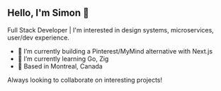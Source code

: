 ## Hello, I'm Simon 👋

Full Stack Developer | I'm interested in design systems, microservices, user/dev experience.

- 🔭 I’m currently building a Pinterest/MyMind alternative with Next.js
- 🌱 I’m currently learning Go, Zig
- 📍 Based in Montreal, Canada

Always looking to collaborate on interesting projects!

<!--
**simonayotte/simonayotte** is a ✨ _special_ ✨ repository because its `README.md` (this file) appears on your GitHub profile.

Here are some ideas to get you started:

- 🔭 I’m currently working on ...
- 🌱 I’m currently learning ...
- 👯 I’m looking to collaborate on ...
- 🤔 I’m looking for help with ...
- 💬 Ask me about ...
- 📫 How to reach me: ...
- 😄 Pronouns: ...
- ⚡ Fun fact: ...
-->
